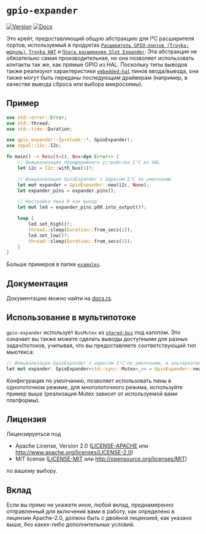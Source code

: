`gpio-expander`
===============
[![Version](https://img.shields.io/crates/v/oxipng.svg)](https://crates.io/crates/oxipng)
[![Docs](https://docs.rs/oxipng/badge.svg)](https://docs.rs/oxipng)

Это крейт, предоставляющий общую абстракцию для I²C расширителя портов, используемый в продуктах [`Расширитель GPIO-портов (Troyka-модуль)`], [`Troyka HAT`] и [`Плата расширения Slot Expander`]. Эта абстракция не обязательно самая производительная, но она позволяет использовать контакты так же, как прямые GPIO из HAL. Поскольку типы выводов также реализуют характеристики [`embedded-hal`] пинов ввода/вывода, они также могут быть переданы последующим драйверам (например, в качестве вывода сброса или выбора микросхемы).

## Пример

```rust
use std::error::Error;
use std::thread;
use std::time::Duration;

use gpio_expander::{prelude::*, GpioExpander};
use rppal::i2c::I2c;

fn main() -> Result<(), Box<dyn Error>> {
    // Инициализация периферийного устройства I²C из HAL
    let i2c = I2c::with_bus(1)?;

    // Инициализация GpioExpander с адресом I²C по умолчанию
    let mut expander = GpioExpander::new(i2c, None);
    let expander_pins = expander.pins();

    // Настройка пина 0 как выход
    let mut led = expander_pins.p00.into_output()?;

    loop {
        led.set_high()?;
        thread::sleep(Duration::from_secs(1));
        led.set_low()?;
        thread::sleep(Duration::from_secs(1));
    }
}
```

Больше примеров в папке [`examples`].

## Документация

Документацию можно найти на [docs.rs](https://docs.rs/gpio-expander/).

## Использование в мультипотоке

`gpio-expander` использует `BusMutex` из [`shared-bus`] под капотом. Это означает вы также можете сделать выводы доступными для разных задач/потоков, учитывая, что вы предоставляете соответствующий тип мьютекса:

```rust
// Инициализация GpioExpander с адресом I²C по умолчанию, и альтернативным Mutex
let mut expander: GpioExpander<std::sync::Mutex<_>> = GpioExpander::new(i2c, None);
```

Конфигурация по умолчанию, позволяет использовать пины в однопоточном режиме, для многопоточного режима, используйте пример выше (реализация Mutex зависит от используемой вами платформы).

## Лицензия

Лицензируеться под

 * Apache License, Version 2.0
   ([LICENSE-APACHE](LICENSE-APACHE) или <http://www.apache.org/licenses/LICENSE-2.0>)
 * MIT license
   ([LICENSE-MIT](LICENSE-MIT) или <http://opensource.org/licenses/MIT>)

по вашему выбору.

## Вклад

Если вы прямо не укажете иное, любой вклад, преднамеренно отправленный
для включения вами в работу, как определено в лицензии Apache-2.0, должно быть
с двойной лицензией, как указано выше, без каких-либо дополнительных условий.

[`embedded-hal`]: https://docs.rs/embedded-hal/~0.2
[`shared-bus`]: https://crates.io/crates/shared-bus
[`Расширитель GPIO-портов (Troyka-модуль)`]: https://amperka.ru/product/troyka-gpio-expander
[`Troyka HAT`]: https://amperka.ru/product/raspberry-pi-troyka-hat
[`Плата расширения Slot Expander`]: https://amperka.ru/product/slot-expander
[`examples`]: https://github.com/amperka/gpio-expander-rs/tree/main/examples